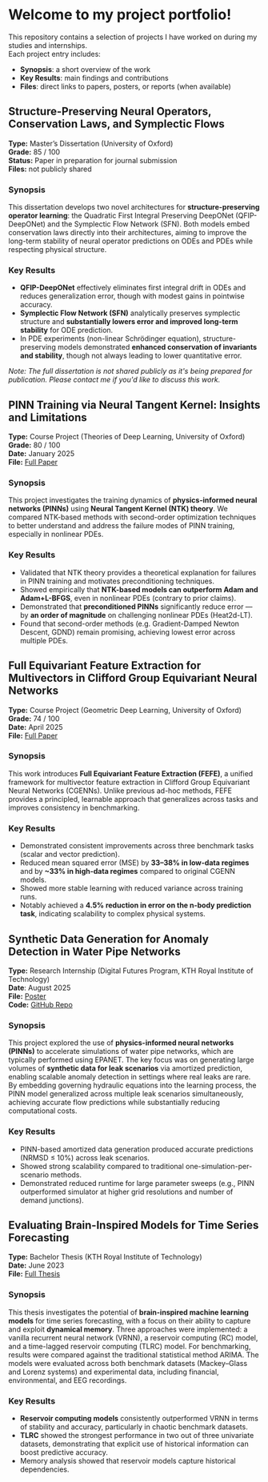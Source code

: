 # Welcome to my project portfolio! 

This repository contains a selection of projects I have worked on during my studies and internships.  
Each project entry includes:
- **Synopsis**: a short overview of the work  
- **Key Results**: main findings and contributions  
- **Files**: direct links to papers, posters, or reports (when available)  

## Structure-Preserving Neural Operators, Conservation Laws, and Symplectic Flows

**Type:** Master’s Dissertation (University of Oxford)  
**Grade:** 85 / 100  
**Status:** Paper in preparation for journal submission  
**Files:** not publicly shared

### Synopsis
This dissertation develops two novel architectures for **structure-preserving operator learning**: the Quadratic First Integral Preserving DeepONet (QFIP-DeepONet) and the Symplectic Flow Network (SFN). Both models embed conservation laws directly into their architectures, aiming to improve the long-term stability of neural operator predictions on ODEs and PDEs while respecting physical structure.

### Key Results
- **QFIP-DeepONet** effectively eliminates first integral drift in ODEs and reduces generalization error, though with modest gains in pointwise accuracy.  
- **Symplectic Flow Network (SFN)** analytically preserves symplectic structure and **substantially lowers error and improved long-term stability** for ODE prediction.
- In PDE experiments (non-linear Schrödinger equation), structure-preserving models demonstrated **enhanced conservation of invariants and stability**, though not always leading to lower quantitative error.  

*Note: The full dissertation is not shared publicly as it's being prepared for publication. Please contact me if you'd like to discuss this work.*

## PINN Training via Neural Tangent Kernel: Insights and Limitations

**Type:** Course Project (Theories of Deep Learning, University of Oxford)  
**Grade:** 80 / 100  
**Date:** January 2025  
**File:** [Full Paper](NeuralTangentKernel.pdf)

### Synopsis
This project investigates the training dynamics of **physics-informed neural networks (PINNs)** using **Neural Tangent Kernel (NTK) theory**. We compared NTK-based methods with second-order optimization techniques to better understand and address the failure modes of PINN training, especially in nonlinear PDEs.


### Key Results
- Validated that NTK theory provides a theoretical explanation for failures in PINN training and motivates preconditioning techniques.  
- Showed empirically that **NTK-based models can outperform Adam and Adam+L-BFGS**, even in nonlinear PDEs (contrary to prior claims).  
- Demonstrated that **preconditioned PINNs** significantly reduce error — by **an order of magnitude** on challenging nonlinear PDEs (Heat2d-LT).  
- Found that second-order methods (e.g. Gradient-Damped Newton Descent, GDND) remain promising, achieving lowest error across multiple PDEs.

## Full Equivariant Feature Extraction for Multivectors in Clifford Group Equivariant Neural Networks

**Type:** Course Project (Geometric Deep Learning, University of Oxford)  
**Grade:** 74 / 100  
**Date:** April 2025  
**File:** [Full Paper](FEFE-CGENN.pdf)

### Synopsis
This work introduces **Full Equivariant Feature Extraction (FEFE)**, a unified framework for multivector feature extraction in Clifford Group Equivariant Neural Networks (CGENNs). Unlike previous ad-hoc methods, FEFE provides a principled, learnable approach that generalizes across tasks and improves consistency in benchmarking.

### Key Results
- Demonstrated consistent improvements across three benchmark tasks (scalar and vector prediction).  
- Reduced mean squared error (MSE) by **33–38% in low-data regimes** and by **~33% in high-data regimes** compared to original CGENN models.  
- Showed more stable learning with reduced variance across training runs.  
- Notably achieved a **4.5% reduction in error on the n-body prediction task**, indicating scalability to complex physical systems.  

## Synthetic Data Generation for Anomaly Detection in Water Pipe Networks

**Type:** Research Internship (Digital Futures Program, KTH Royal Institute of Technology)  
**Date**: August 2025  
**File:** [Poster](SyntheticDataGeneration.pdf)  
**Code:** [GitHub Repo](https://github.com/johanslettengren/synthetic-anomaly-generation)

### Synopsis
This project explored the use of **physics-informed neural networks (PINNs)** to accelerate simulations of water pipe networks, which are typically performed using EPANET. The key focus was on generating large volumes of **synthetic data for leak scenarios** via amortized prediction, enabling scalable anomaly detection in settings where real leaks are rare. By embedding governing hydraulic equations into the learning process, the PINN model generalized across multiple leak scenarios simultaneously, achieving accurate flow predictions while substantially reducing computational costs.

### Key Results
- PINN-based amortized data generation produced accurate predictions (NRMSD ≤ 10%) across leak scenarios.  
- Showed strong scalability compared to traditional one-simulation-per-scenario methods.  
- Demonstrated reduced runtime for large parameter sweeps (e.g., PINN outperformed simulator at higher grid resolutions and number of demand junctions).

## Evaluating Brain-Inspired Models for Time Series Forecasting

**Type:** Bachelor Thesis (KTH Royal Institute of Technology)  
**Date:** June 2023  
**File:** [Full Thesis](BachelorThesis.pdf)  

### Synopsis
This thesis investigates the potential of **brain-inspired machine learning models** for time series forecasting, with a focus on their ability to capture and exploit **dynamical memory**. Three approaches were implemented: a vanilla recurrent neural network (VRNN), a reservoir computing (RC) model, and a time-lagged reservoir computing (TLRC) model. For benchmarking, results were compared against the traditional statistical method ARIMA. The models were evaluated across both benchmark datasets (Mackey–Glass and Lorenz systems) and experimental data, including financial, environmental, and EEG recordings.  

### Key Results
- **Reservoir computing models** consistently outperformed VRNN in terms of stability and accuracy, particularly in chaotic benchmark datasets.  
- **TLRC** showed the strongest performance in two out of three univariate datasets, demonstrating that explicit use of historical information can boost predictive accuracy.  
- Memory analysis showed that reservoir models capture historical dependencies.  

